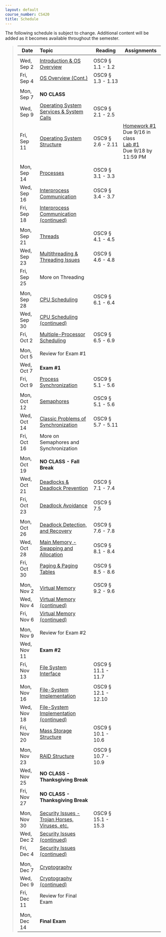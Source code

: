 ```yaml
---
layout: default
course_number: CS420
title: Schedule
---
```


The following schedule is subject to change.
Additional content will be added as it becomes available throughout the semester.

>| **Date**       |  **Topic**                                                                                        |  **Reading**          |  **Assignments**      |
>| ---------------|:--------------------------------------------------------------------------------------------------|-----------------------|-----------------------|
>|||||
>| Wed, Sep 2     |  [Introduction & OS Overview](lectures/lecture1+2_introduction_and_os_architecture.pdf)           |  OSC9 § 1.1 - 1.2     |                       |
>| Fri, Sep 4     |  [OS Overview (Cont.)](lectures/lecture1+2_introduction_and_os_architecture.pdf)                  |  OSC9 § 1.3 - 1.13    |                       |
>|||||
>| Mon, Sep 7     |  **NO CLASS**                                                                                     |                       |                       | 
>| Wed, Sep 9     |  [Operating System Services & System Calls](lectures/lecture3_services_and_system_calls.pdf)      |  OSC9 § 2.1 - 2.5     |                       |  <!-- homework #1 in 2016 -->
>| Fri, Sep 11    |  [Operating System Structure](lectures/lecture4_operating_system_structure.pdf)                   |  OSC9 § 2.6 - 2.11    |  [Homework #1](homework/Homework_Assignment_1.txt) <br> Due 9/16 in class <br> [Lab #1](labs/lab01.html) <br> Due 9/18 by 11:59 PM  |  <!-- homework#1, lab01 -->
>|||||
>| Mon, Sep 14    |  [Processes](lectures/lecture5_processes.pdf)                                                     |  OSC9 § 3.1 - 3.3     |                       | <!-- homework #2 -->
>| Wed, Sep 16    |  [Interprocess Communication](lectures/lecture6a_interprocess_communication.pdf)                  |  OSC9 § 3.4 - 3.7     |                       |
>| Fri, Sep 18    |  [Interprocess Communication (continued)](lectures/lecture6b_client_server_communication.pdf)     |                       |                       |  <!-- lab02 -->
>|||||
>| Mon, Sep 21    |  [Threads](lectures/lecture7_threads.pdf)                                                         |  OSC9 § 4.1 - 4.5     |                       | <!-- homework #3  -->
>| Wed, Sep 23    |  [Multithreading & Threading Issues](lectures/lecture8_threading_issues.pdf)                      |  OSC9 § 4.6 - 4.8     |                       |
>| Fri, Sep 25    |  More on Threading                                                                                |                       |                       |
>|||||
>| Mon, Sep 28    |  [CPU Scheduling](lectures/lecture9_cpu_scheduling.pdf)                                           |  OSC9 § 6.1 - 6.4     |                       |
>| Wed, Sep 30    |  [CPU Scheduling (continued)](lectures/lecture9_cpu_scheduling.pdf)                               |                       |                       |
>| Fri, Oct 2     |  [Multiple-Processor Scheduling](lectures/lecture10_multiprocessor_scheduling.pdf)                |  OSC9 § 6.5 - 6.9     |                       |  <!-- homework4 -->
>|||||
>| Mon, Oct 5     |  Review for Exam #1                                                                               |                       |                       |
>| Wed, Oct 7     |  **Exam #1**                                                                                      |                       |                       |
>| Fri, Oct 9     |  [Process Synchronization](lectures/lecture11_process_synchronization.pdf)                        |  OSC9 § 5.1 - 5.6     |                       |
>|||||
>| Mon, Oct 12    |  [Semaphores](lectures/lecture11_process_synchronization.pdf)                                     |  OSC9 § 5.1 - 5.6     |                       |  
>| Wed, Oct 14    |  [Classic Problems of Synchronization](lectures/lecture12_classic_synchronization_problems.pdf)   |  OSC9 § 5.7 - 5.11    |                       |
>| Fri, Oct 16    |  More on Semaphores and Synchronization                                                           |                       |                       |  <!-- lab03 -->
>|||||
>| Mon, Oct 19    |  **NO CLASS - Fall Break**                                                                        |                       |                       |
>| Wed, Oct 21    |  [Deadlocks & Deadlock Prevention](lectures/lecture13+14+15_deadlock.pdf)                         |  OSC9 § 7.1 - 7.4     |                       |
>| Fri, Oct 23    |  [Deadlock Avoidance](lectures/lecture13+14+15_deadlock.pdf)                                      |  OSC9 § 7.5           |                       |  <!-- homework5 -->
>|||||
>| Mon, Oct 26    |  [Deadlock Detection, and Recovery](lectures/lecture13+14+15_deadlock.pdf)                        |  OSC9 § 7.6 - 7.8     |                       |
>| Wed, Oct 28    |  [Main Memory - Swapping and Allocation](lectures/lecture16_main_memory.pdf)                      |  OSC9 § 8.1 - 8.4     |                       |
>| Fri, Oct 30    |  [Paging & Paging Tables](lectures/lecture17_paging_and_page_tables.pdf)                          |  OSC9 § 8.5 - 8.6     |                       |  <!-- homework6 -->
>|||||
>| Mon, Nov 2     |  [Virtual Memory](lectures/lecture18_virtual_memory.pdf)                                          |  OSC9 § 9.2 - 9.6     |                       |
>| Wed, Nov 4     |  [Virtual Memory (continued)](lectures/lecture18_virtual_memory.pdf)                              |                       |                       |
>| Fri, Nov 6     |  [Virtual Memory (continued)](lectures/lecture18_virtual_memory.pdf)                              |                       |                       |  <!-- lab04, homework7 -->
>|||||
>| Mon, Nov 9     |  Review for Exam #2                                                                               |                       |                       |
>| Wed, Nov 11    |  **Exam #2**                                                                                      |                       |                       |
>| Fri, Nov 13    |  [File System Interface](lectures/lecture19+20_file_system_interface.pdf)                         |  OSC9 § 11.1 - 11.7   |                       |
>|||||
>| Mon, Nov 16    |  [File-System Implementation](lectures/lecture20+21_file_system_implementation.pdf)               |  OSC9 § 12.1 - 12.10  |                       |
>| Wed, Nov 18    |  [File-System Implementation (continued)](lectures/lecture20+21_file_system_implementation.pdf)   |                       |                       |
>| Fri, Nov 20    |  [Mass Storage Structure](lectures/lecture22_mass_storage_structure.pdf)                          |  OSC9 § 10.1 - 10.6   |                       |  
>|||||
>| Mon, Nov 23    |  [RAID Structure](lectures/lecture23_RAID.pdf)                                                    |  OSC9 § 10.7 - 10.9   |                       | <!-- homework8 -->
>| Wed, Nov 25    |  **NO CLASS - Thanksgiving Break**                                                                |                       |                       |
>| Fri, Nov 27    |  **NO CLASS - Thanksgiving Break**                                                                |                       |                       |
>|||||
>| Mon, Nov 30    |  [Security Issues - Trojan Horses, Viruses, etc.](lectures/lecture26_security_issues.pdf)         |  OSC9 § 15.1 - 15.3   |                       |
>| Wed, Dec 2     |  [Security Issues (continued)](lectures/lecture26_security_issues.pdf)                            |                       |                       |
>| Fri, Dec 4     |  [Security Issues (continued)](lectures/lecture26_security_issues.pdf)                            |                       |                       |
>||||| 
>| Mon, Dec 7     |  [Cryptography](lectures/lecture27_cryptography.pdf)                                              |                       |                       |
>| Wed, Dec 9     |  [Cryptography (continued)](lectures/lecture27_cryptography.pdf)                                  |                       |                       |
>| Fri, Dec 11    |  Review for Final Exam                                                                            |                       |                       |
>|||||
>| Mon, Dec 14    |  **Final Exam**                                                                                   |                       |                       |


<!--
For Fall 2015
[Homework #1](homework/Homework_Assignment_1.txt) <br> Due 9/12 in class
[Homework #2](homework/Homework_Assignment_2.txt) <br> Due 9/19 in class
[Homework #3](homework/Homework_Assignment_3.txt) <br> Due 9/26 in class
[Homework #4](homework/Homework_Assignment_4.txt)
[Homework #5](homework/Homework_Assignment_5.txt) <br> Due 10/24 in class
[Homework #6](homework/Homework_Assignment_6.txt) <br> Due 11/3 in class
[Homework #7](homework/Homework_Assignment_7.txt) <br> Due 11/? in class
[Homework #8](homework/Homework_Assignment_8.txt) <br> Due 11/24 in class

[Lab #1](labs/lab01.html) <br> Due 9/14 in class
[Lab #2](labs/lab02.html) <br> Due 9/26 by 11:59 PM
[Lab #3](labs/lab03.html) <br> Due 10/31 by 11:59 PM
-->

<!-- vim:set wrap: ­-->
<!-- vim:set linebreak: -->
<!-- vim:set nolist: -->
